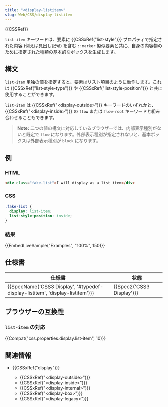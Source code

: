 ```yaml
---
title: "<display-listitem>"
slug: Web/CSS/display-listitem
---
```

{{CSSRef}}

`list-item` キーワードは、要素に {{CSSxRef("list-style")}} プロパティで指定された内容 (例えば見出し記号) を含む `::marker` 擬似要素と共に、自身の内容物のために指定された種類の基本的なボックスを生成します。

## 構文

`list-item` 単独の値を指定すると、要素はリスト項目のように動作します。これは {{CSSxRef("list-style-type")}} や {{CSSxRef("list-style-position")}} と共に使用することができます。

`list-item` は {{CSSxRef("&lt;display-outside&gt;")}} キーワードのいずれかと、 {{CSSxRef("&lt;display-inside&gt;")}} の `flow` または `flow-root` キーワードと組み合わせることもできます。

> **Note:** 二つの値の構文に対応しているブラウザーでは、内部表示種別がないと既定で `flow` になります。外部表示種別が指定されないと、基本ボックスは外部表示種別が `block` になります。

<h2 id="Examples">例</h2>

### HTML

```html
<div class="fake-list">I will display as a list item</div>
```

### CSS

```css
.fake-list {
  display: list-item;
  list-style-position: inside;
}
```

### 結果

{{EmbedLiveSample("Examples", "100%", 150)}}

## 仕様書

| 仕様書                                                                                            | 状態                           |
| -------------------------------------------------------------------------------------------------------- | -------------------------------- |
| {{SpecName('CSS3 Display', '#typedef-display-listitem', 'display-listitem')}} | {{Spec2('CSS3 Display')}} |

## ブラウザーの互換性

### `list-item` の対応

{{Compat("css.properties.display.list-item", 10)}}

## 関連情報

- {{CSSxRef("display")}}

  - {{CSSxRef("&lt;display-outside&gt;")}}
  - {{CSSxRef("&lt;display-inside&gt;")}}
  - {{CSSxRef("&lt;display-internal&gt;")}}
  - {{CSSxRef("&lt;display-box&gt;")}}
  - {{CSSxRef("&lt;display-legacy&gt;")}}
